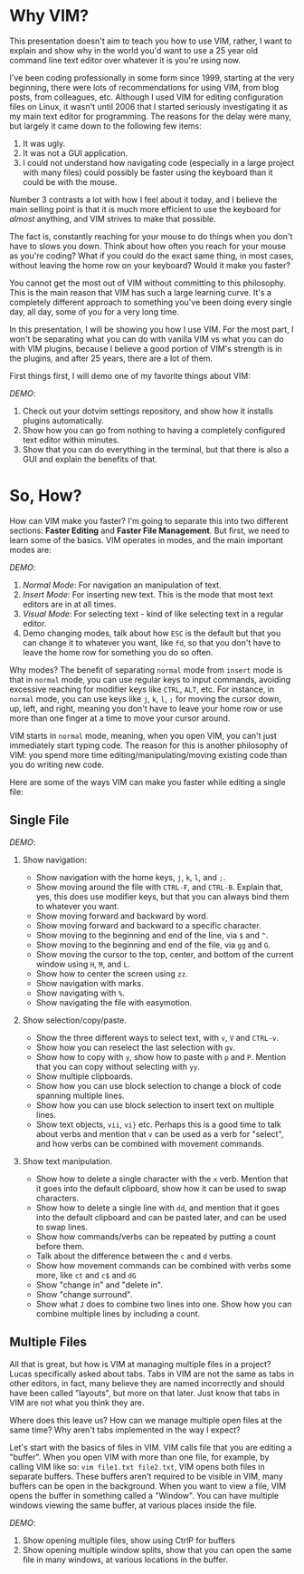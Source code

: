 Why VIM?
=======

This presentation doesn't aim to teach you how to use VIM, rather, I want to
explain and show why in the world you'd want to use a 25 year old command line
text editor over whatever it is you're using now.

I've been coding professionally in some form since 1999, starting at the very
beginning, there were lots of recommendations for using VIM, from blog posts,
from colleagues, etc.  Although I used VIM for editing configuration files on
Linux, it wasn't until 2006 that I started seriously investigating it as my
main text editor for programming.  The reasons for the delay were many, but
largely it came down to the following few items:

1.  It was ugly.
2.  It was not a GUI application.
3.  I could not understand how navigating code (especially in a large project
    with many files) could possibly be faster using the keyboard than it could
    be with the mouse.

Number 3 contrasts a lot with how I feel about it today, and I believe the main
selling point is that it is much more efficient to use the keyboard
for *almost* anything, and VIM strives to make that possible.

The fact is, constantly reaching for your mouse to do things when you don't
have to slows you down.  Think about how often you reach for your mouse as
you're coding?  What if you could do the exact same thing, in most cases,
without leaving the home row on your keyboard?  Would it make you faster?

You cannot get the most out of VIM without committing to this philosophy.  This
is the main reason that VIM has such a large learning curve.  It's a completely
different approach to something you've been doing every single day, all day,
some of you for a very long time.

In this presentation, I will be showing you how I use VIM.  For the most part,
I won't be separating what you can do with vanilla VIM vs what you can do with
VIM plugins, because I believe a good portion of VIM's strength is in the
plugins, and after 25 years, there are a lot of them.

First things first, I will demo one of my favorite things about VIM:

_DEMO_:

1. Check out your dotvim settings repository, and show how it installs plugins
   automatically.
2. Show how you can go from nothing to having a completely configured text
   editor within minutes.
3. Show that you can do everything in the terminal, but that there is also a
   GUI and explain the benefits of that.

So, How?
========

How can VIM make you faster?  I'm going to separate this into two different
sections: **Faster Editing** and **Faster File Management**.  But first, we
need to learn some of the basics.  VIM operates in modes, and the main
important modes are:

_DEMO_:

1.  *Normal Mode*: For navigation an manipulation of text.
2.  *Insert Mode*: For inserting new text.  This is the mode that most text
    editors are in at all times.
3.  *Visual Mode*: For selecting text - kind of like selecting text in a
    regular editor.
4.  Demo changing modes, talk about how `ESC` is the default but that you can
    change it to whatever you want, like `fd`, so that you don't have to leave
    the home row for something you do so often.

Why modes?  The benefit of separating `normal` mode from `insert` mode is that
in `normal` mode, you can use regular keys to input commands, avoiding
excessive reaching for modifier keys like `CTRL`, `ALT`, etc.  For instance, in
`normal` mode, you can use keys like `j`, `k`, `l`, `;` for moving the cursor
down, up, left, and right, meaning you don't have to leave your home row or use
more than one finger at a time to move your cursor around.

VIM starts in `normal` mode, meaning, when you open VIM, you can't just
immediately start typing code.  The reason for this is another philosophy of
VIM: you spend more time editing/manipulating/moving existing code than you do
writing new code.

Here are some of the ways VIM can make you faster while editing a single file:

Single File
-----------

_DEMO_:

1.  Show navigation:
    *  Show navigation with the home keys, `j`, `k`, `l`, and `;`.
    *  Show moving around the file with `CTRL-F`, and `CTRL-B`.  Explain that,
       yes, this does use modifier keys, but that you can always bind them to
       whatever you want.
    *  Show moving forward and backward by word.
    *  Show moving forward and backward to a specific character.
    *  Show moving to the beginning and end of the line, via `$` and `^`.
    *  Show moving to the beginning and end of the file, via `gg` and `G`.
    *  Show moving the cursor to the top, center, and bottom of the current
       window using `H`, `M`, and `L`.
    *  Show how to center the screen using `zz`.
    *  Show navigation with marks.
    *  Show navigating with `%`.
    *  Show navigating the file with easymotion.

2.  Show selection/copy/paste.
    *  Show the three different ways to select text, with `v`, `V` and
       `CTRL-v`.
    *  Show how you can reselect the last selection with `gv`.
    *  Show how to copy with `y`, show how to paste with `p` and `P`.  Mention
       that you can copy without selecting with `yy`.
    *  Show multiple clipboards.
    *  Show how you can use block selection to change a block of code spanning
       multiple lines.
    *  Show how you can use block selection to insert text on multiple lines.
    *  Show text objects, `vii`, `vi}` etc.  Perhaps this is a good time to
       talk about verbs and mention that `v` can be used as a verb for
       "select", and how verbs can be combined with movement commands.

3.  Show text manipulation.
    *  Show how to delete a single character with the `x` verb.  Mention that
       it goes into the default clipboard, show how it can be used to swap
       characters.
    *  Show how to delete a single line with `dd`, and mention that it goes
       into the default clipboard and can be pasted later, and can be used to
       swap lines.
    *  Show how commands/verbs can be repeated by putting a count before them.
    *  Talk about the difference between the `c` and `d` verbs.
    *  Show how movement commands can be combined with verbs some more, like
       `ct` and `c$` and `dG`
    *  Show "change in" and "delete in".
    *  Show "change surround".
    *  Show what `J` does to combine two lines into one.  Show how you can
       combine multiple lines by including a count.

Multiple Files
--------------

All that is great, but how is VIM at managing multiple files in a project?
Lucas specifically asked about tabs.  Tabs in VIM are not the same as tabs in
other editors, in fact, many believe they are named incorrectly and should have
been called "layouts", but more on that later.  Just know that tabs in VIM
are not what you think they are.

Where does this leave us?  How can we manage multiple open files at the same
time?  Why aren't tabs implemented in the way I expect?

Let's start with the basics of files in VIM.  VIM calls file that you are
editing a "buffer".  When you open VIM with more than one file, for example, by
calling VIM like so: `vim file1.txt file2.txt`, VIM opens both files in
separate buffers.  These buffers aren't required to be visible in VIM, many
buffers can be open in the background.  When you want to view a file, VIM opens
the buffer in something called a "Window".  You can have multiple windows
viewing the same buffer, at various places inside the file.

_DEMO_:

1.  Show opening multiple files, show using CtrlP for buffers
2.  Show opening multiple window splits, show that you can open the same file
    in many windows, at various locations in the buffer.


